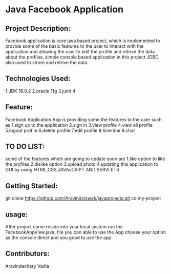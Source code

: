 # Java Facebook Application
## Project Description:
Facebook application is core java based project, which is implemented to provide some of the basic features to the user to interact with the application and allowing the user to edit the profile and retrive the data about the profiles. simple console based application in this project JDBC also used to strore and retrive the data.

## Technologies Used:
1.JDK 16.0.2
2.oracle 11g
3.junit 4

## Feature:
Facebook Application App is providing some the features to the user such as 1.sign up to the application 2.sign in 3.view profile 4.view all profile 5.logout profile 6.delete profile 7.edit profile 8.time line 9.chat

## TO DO LIST:
some of the features which are going to update soon are 1.like option to like the profiles 2.dislike option 3.upload photo 4.updating this application to GUI by using HTML,CSS,JAVAsCRIPT AND SERVLETS

## Getting Started:
git clone https://github.com/Aravindviswak/javaprojects.git cd my-project

## usage:
After project come reside into your local system run the FacebookAppView.java, file you can able to use the App choose your option as the console direct and you good to use the app

## Contributors:
Aravindachary Vadla

